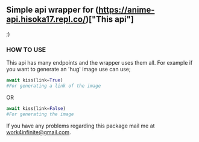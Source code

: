 ## Simple api wrapper for (https://anime-api.hisoka17.repl.co/)["This api"]
;)

### HOW TO USE

This api has many endpoints and the wrapper uses them all.
For example if you want to generate an 'hug' image use can use;

```py
await kiss(link=True)
#For generating a link of the image
```

OR

```py
await kiss(link=False)
#For generating the image
```

If you have any problems regarding this package mail me at work4infinite@gmail.com.
